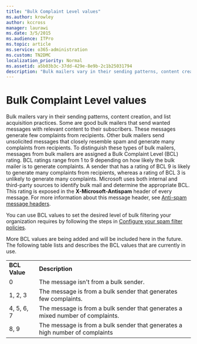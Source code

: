 ```yaml
---
title: "Bulk Complaint Level values"
ms.author: krowley
author: kccross
manager: laurawi
ms.date: 3/5/2015
ms.audience: ITPro
ms.topic: article
ms.service: o365-administration
ms.custom: TN2DMC
localization_priority: Normal
ms.assetid: a5b03b3c-37dd-429e-8e9b-2c1b25031794
description: "Bulk mailers vary in their sending patterns, content creation, and list acquisition practices. Some are good bulk mailers that send wanted messages with relevant content to their subscribers. These messages generate few complaints from recipients. Other bulk mailers send unsolicited messages that closely resemble spam and generate many complaints from recipients. To distinguish these types of bulk mailers, messages from bulk mailers are assigned a Bulk Complaint Level (BCL) rating. BCL ratings range from 1 to 9 depending on how likely the bulk mailer is to generate complaints. A sender that has a rating of BCL 9 is likely to generate many complaints from recipients, whereas a rating of BCL 3 is unlikely to generate many complaints. Microsoft uses both internal and third-party sources to identify bulk mail and determine the appropriate BCL. This rating is exposed in the X-Microsoft-Antispam header of every message. For more information about this message header, see Anti-spam message headers."
---
```


# Bulk Complaint Level values

Bulk mailers vary in their sending patterns, content creation, and list acquisition practices. Some are good bulk mailers that send wanted messages with relevant content to their subscribers. These messages generate few complaints from recipients. Other bulk mailers send unsolicited messages that closely resemble spam and generate many complaints from recipients. To distinguish these types of bulk mailers, messages from bulk mailers are assigned a Bulk Complaint Level (BCL) rating. BCL ratings range from 1 to 9 depending on how likely the bulk mailer is to generate complaints. A sender that has a rating of BCL 9 is likely to generate many complaints from recipients, whereas a rating of BCL 3 is unlikely to generate many complaints. Microsoft uses both internal and third-party sources to identify bulk mail and determine the appropriate BCL. This rating is exposed in the **X-Microsoft-Antispam** header of every message. For more information about this message header, see [Anti-spam message headers](anti-spam-message-headers.md). 
  
You can use BCL values to set the desired level of bulk filtering your organization requires by following the steps in [Configure your spam filter policies](configure-your-spam-filter-policies.md).
  
More BCL values are being added and will be included here in the future. The following table lists and describes the BCL values that are currently in use.
  
|||
|:-----|:-----|
|**BCL Value** <br/> |**Description** <br/> |
|0  <br/> |The message isn't from a bulk sender.  <br/> |
|1, 2, 3  <br/> |The message is from a bulk sender that generates few complaints.  <br/> |
|4, 5, 6, 7  <br/> |The message is from a bulk sender that generates a mixed number of complaints.  <br/> |
|8, 9  <br/> |The message is from a bulk sender that generates a high number of complaints  <br/> |
   

